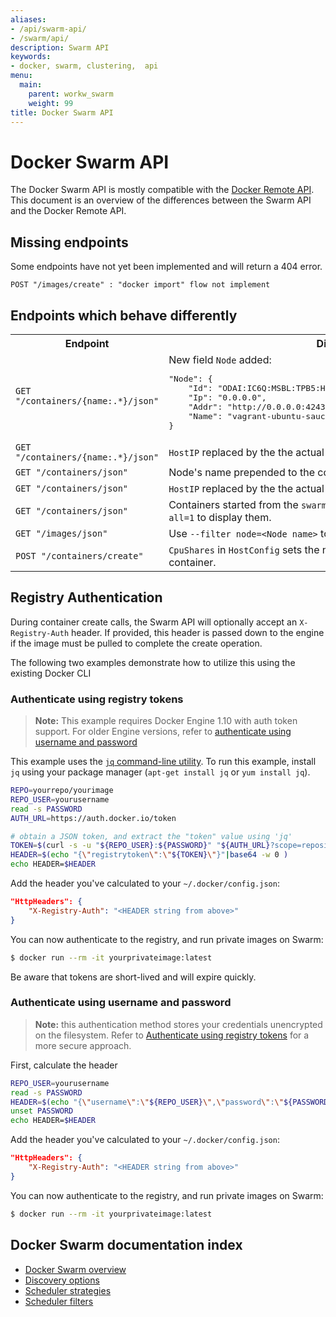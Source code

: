 ```yaml
---
aliases:
- /api/swarm-api/
- /swarm/api/
description: Swarm API
keywords:
- docker, swarm, clustering,  api
menu:
  main:
    parent: workw_swarm
    weight: 99
title: Docker Swarm API
---
```


# Docker Swarm API

The Docker Swarm API is mostly compatible with the [Docker Remote
API](/engine/reference/api/docker_remote_api/). This
document is an overview of the differences between the Swarm API and the Docker
Remote API.

## Missing endpoints

Some endpoints have not yet been implemented and will return a 404 error.

```
POST "/images/create" : "docker import" flow not implement
```

## Endpoints which behave differently

<table>
    <tr>
        <th>Endpoint</th>
        <th>Differences</th>
    </tr>
    <tr>
        <td>
            <code>GET "/containers/{name:.*}/json"</code>
        </td>
        <td>
            New field <code>Node</code> added:<br />
<pre>
"Node": {
    "Id": "ODAI:IC6Q:MSBL:TPB5:HIEE:6IKC:VCAM:QRNH:PRGX:ERZT:OK46:PMFX",
    "Ip": "0.0.0.0",
    "Addr": "http://0.0.0.0:4243",
    "Name": "vagrant-ubuntu-saucy-64"
}
</pre>
        </td>
    </tr>
    <tr>
        <td>
            <code>GET "/containers/{name:.*}/json"</code>
        </td>
        <td>
            <code>HostIP</code> replaced by the the actual Node's IP if <code>HostIP</code> is <code>0.0.0.0</code>
        </td>
    </tr>
    <tr>
        <td>
            <code>GET "/containers/json"</code>
        </td>
        <td>
            Node's name prepended to the container name.
        </td>
    </tr>
    <tr>
        <td>
            <code>GET "/containers/json"</code>
        </td>
        <td>
            <code>HostIP</code> replaced by the the actual Node's IP if <code>HostIP</code> is <code>0.0.0.0</code>
        </td>
    </tr>
    <tr>
        <td>
            <code>GET "/containers/json"</code>
        </td>
        <td>
            Containers started from the <code>swarm</code> official image are hidden by default, use <code>all=1</code> to display them.
        </td>
    </tr>
    <tr>
        <td>
            <code>GET "/images/json"</code>
        </td>
        <td>
            Use <code>--filter node=&lt;Node name&gt;</code> to show images of the specific node.
        </td>
    </tr>
    <tr>
        <td>
            <code>POST "/containers/create"</code>
        </td>
        <td>
            <code>CpuShares</code> in <code>HostConfig</code> sets the number of CPU cores allocated to the container.
        </td>
    </tr>
</table>

## Registry Authentication

During container create calls, the Swarm API will optionally accept an `X-Registry-Auth` header.
If provided, this header is passed down to the engine if the image must be pulled
to complete the create operation.

The following two examples demonstrate how to utilize this using the existing Docker CLI

### Authenticate using registry tokens

> **Note:** This example requires Docker Engine 1.10 with auth token support.
> For older Engine versions, refer to [authenticate using username and
> password](swarm-api.md#authenticate-using-username-and-password)

This example uses the [`jq` command-line utility](https://stedolan.github.io/jq/).
To run this example, install `jq` using your package manager (`apt-get install jq` or `yum install jq`).

```bash
REPO=yourrepo/yourimage
REPO_USER=yourusername
read -s PASSWORD
AUTH_URL=https://auth.docker.io/token

# obtain a JSON token, and extract the "token" value using 'jq'
TOKEN=$(curl -s -u "${REPO_USER}:${PASSWORD}" "${AUTH_URL}?scope=repository:${REPO}:pull&service=registry.docker.io" | jq -r ".token")
HEADER=$(echo "{\"registrytoken\":\"${TOKEN}\"}"|base64 -w 0 )
echo HEADER=$HEADER
```

Add the header you've calculated to your `~/.docker/config.json`:

```json
"HttpHeaders": {
    "X-Registry-Auth": "<HEADER string from above>"
}
```

You can now authenticate to the registry, and run private images on Swarm:

```bash
$ docker run --rm -it yourprivateimage:latest
```


Be aware that tokens are short-lived and will expire quickly.


### Authenticate using username and password

> **Note:** this authentication method stores your credentials unencrypted
> on the filesystem. Refer to [Authenticate using registry tokens](swarm-api.md#authenticate-using-registry-tokens)
> for a more secure approach.


First, calculate the header

```bash
REPO_USER=yourusername
read -s PASSWORD
HEADER=$(echo "{\"username\":\"${REPO_USER}\",\"password\":\"${PASSWORD}\"}" | base64 -w 0 )
unset PASSWORD
echo HEADER=$HEADER
```

Add the header you've calculated to your `~/.docker/config.json`:

```json
"HttpHeaders": {
    "X-Registry-Auth": "<HEADER string from above>"
}
```

You can now authenticate to the registry, and run private images on Swarm:

```bash
$ docker run --rm -it yourprivateimage:latest
```



## Docker Swarm documentation index

- [Docker Swarm overview](/swarm/)
- [Discovery options](/swarm/discovery/)
- [Scheduler strategies](/swarm/scheduler/strategy/)
- [Scheduler filters](/swarm/scheduler/filter/)
